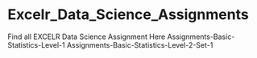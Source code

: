 # Excelr_Data_Science_Assignments
Find all EXCELR Data Science Assignment Here
Assignments-Basic-Statistics-Level-1
Assignments-Basic-Statistics-Level-2-Set-1
